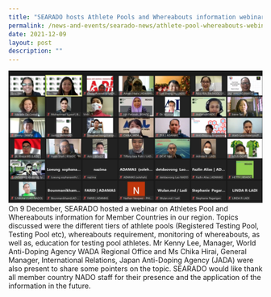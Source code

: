 ```yaml
---
title: "SEARADO hosts Athlete Pools and Whereabouts information webinar "
permalink: /news-and-events/searado-news/athlete-pool-whereabouts-webinar/
date: 2021-12-09
layout: post
description: ""
---
```

![Alt text for image on Isomer site](/images/athlete%20pool%20and%20whereabouts%20webinar.jpg)<br>
On 9 December, SEARADO hosted a webinar on Athletes Pool and Whereabouts information for Member Countries in our region. Topics discussed were the different tiers of athlete pools (Registered Testing Pool, Testing Pool etc), whereabouts requirement, monitoring of whereabouts, as well as, education for testing pool athletes. Mr Kenny Lee, Manager, World Anti-Doping Agency WADA Regional Office and Ms Chika Hirai, General Manager, International Relations, Japan Anti-Doping Agency (JADA) were also present to share some pointers on the topic. SEARADO would like thank all member country NADO staff for their presence and the application of the information in the future.